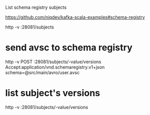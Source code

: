 
List schema registry subjects

https://github.com/niqdev/kafka-scala-examples#schema-registry

http -v :28081/subjects

# send avsc to schema registry

http -v POST :28081/subjects/<topic>-value/versions \
  Accept:application/vnd.schemaregistry.v1+json \
  schema=@src/main/avro/user.avsc

# list subject's versions

http -v :28081/subjects/<topic>-value/versions